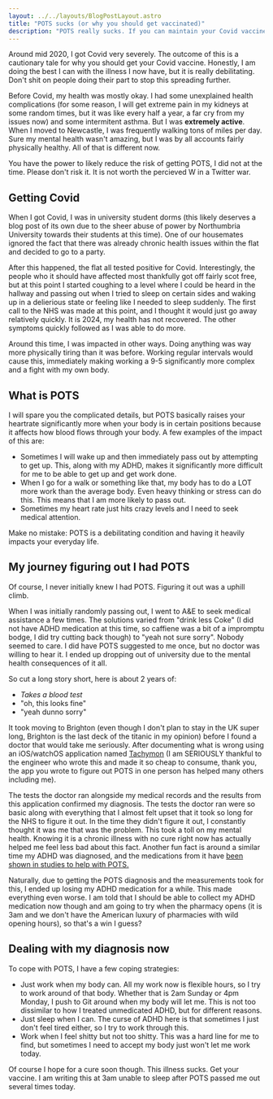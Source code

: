 ```yaml
---
layout: ../../layouts/BlogPostLayout.astro
title: "POTS sucks (or why you should get vaccinated)"
description: "POTS really sucks. If you can maintain your Covid vaccines, you should. Yes, it is still real."
---
```


Around mid 2020, I got Covid very severely. The outcome of this is a cautionary tale for why you should get your Covid vaccine. Honestly, I am doing the best I can with the illness I now have, but it is really debilitating. Don't shit on people doing their part to stop this spreading further.

Before Covid, my health was mostly okay. I had some unexplained health complications (for some reason, I will get extreme pain in my kidneys at some random times, but it was like every half a year, a far cry from my issues now) and some intermitent asthma. But I was **extremely active**. When I moved to Newcastle, I was frequently walking tons of miles per day. Sure my mental health wasn't amazing, but I was by all accounts fairly physically healthy. All of that is different now.

You have the power to likely reduce the risk of getting POTS, I did not at the time. Please don't risk it. It is not worth the percieved W in a Twitter war.

## Getting Covid

When I got Covid, I was in university student dorms (this likely deserves a blog post of its own due to the sheer abuse of power by Northumbria University towards their students at this time). One of our housemates ignored the fact that there was already chronic health issues within the flat and decided to go to a party.

After this happened, the flat all tested positive for Covid. Interestingly, the people who it should have affected most thankfully got off fairly scot free, but at this point I started coughing to a level where I could be heard in the hallway and passing out when I tried to sleep on certain sides and waking up in a delierious state or feeling like I needed to sleep suddenly. The first call to the NHS was made at this point, and I thought it would just go away relatively quickly. It is 2024, my health has not recovered. The other symptoms quickly followed as I was able to do more.

Around this time, I was impacted in other ways. Doing anything was way more physically tiring than it was before. Working regular intervals would cause this, immediately making working a 9-5 significantly more complex and a fight with my own body.

## What is POTS

I will spare you the complicated details, but POTS basically raises your heartrate significantly more when your body is in certain positions because it affects how blood flows through your body. A few examples of the impact of this are:

- Sometimes I will wake up and then immediately pass out by attempting to get up. This, along with my ADHD, makes it significantly more difficult for me to be able to get up and get work done.
- When I go for a walk or something like that, my body has to do a LOT more work than the average body. Even heavy thinking or stress can do this. This means that I am more likely to pass out.
- Sometimes my heart rate just hits crazy levels and I need to seek medical attention.

Make no mistake: POTS is a debilitating condition and having it heavily impacts your everyday life.

## My journey figuring out I had POTS

Of course, I never initially knew I had POTS. Figuring it out was a uphill climb.

When I was initially randomly passing out, I went to A&E to seek medical assistance a few times. The solutions varied from "drink less Coke" (I did not have ADHD medication at this time, so caffiene was  a bit of a impromptu bodge, I did try cutting back though) to "yeah not sure sorry". Nobody seemed to care. I did have POTS suggested to me once, but no doctor was willing to hear it. I ended up dropping out of university due to the mental health consequences of it all.

So cut a long story short, here is about 2 years of:
- *Takes a blood test*
- "oh, this looks fine"
- "yeah dunno sorry"

It took moving to Brighton (even though I don't plan to stay in the UK super long, Brighton is the last deck of the titanic in my opinion) before I found a doctor that would take me seriously. After documenting what is wrong using an iOS/watchOS application named [Tachymon](https://www.whipdev.com/tachymon) (I am SERIOUSLY thankful to the engineer who wrote this and made it so cheap to consume, thank you, the app you wrote to figure out POTS in one person has helped many others including me). 

The tests the doctor ran alongside my medical records and the results from this application confirmed my diagnosis. The tests the doctor ran were so basic along with everything that I almost felt upset that it took so long for the NHS to figure it out. In the time they didn't figure it out, I constantly thought it was me that was the problem. This took a toll on my mental health. Knowing it is a chronic illness with no cure right now has actually helped me feel less bad about this fact. Another fun fact is around a similar time my ADHD was diagnosed, and the medications from it have [been shown in studies to help with POTS.](https://scholarworks.arcadia.edu/showcase/2020/pa/47/)

Naturally, due to getting the POTS diagnosis and the measurements took for this, I ended up losing my ADHD medication for a while. This made everything even worse. I am told that I should be able to collect my ADHD medication now though and am going to try when the pharmacy opens (it is 3am and we don't have the American luxury of pharmacies with wild opening hours), so that's a win I guess?

## Dealing with my diagnosis now

To cope with POTS, I have a few coping strategies:

- Just work when my body can. All my work now is flexible hours, so I try to work around of that body. Whether that is 2am Sunday or 4pm Monday, I push to Git around when my body will let me. This is not too dissimilar to how I treated unmedicated ADHD, but for different reasons.
- Just sleep when I can. The curse of ADHD here is that sometimes I just don't feel tired either, so I try to work through this.
- Work when I feel shitty but not too shitty. This was a hard line for me to find, but sometimes I need to accept my body just won't let me work today.

Of course I hope for a cure soon though. This illness sucks. Get your vaccine. I am writing this at 3am unable to sleep after POTS passed me out several times today.
